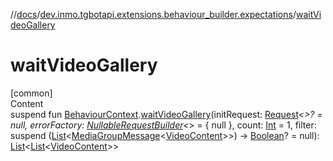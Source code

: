 //[docs](../../index.md)/[dev.inmo.tgbotapi.extensions.behaviour_builder.expectations](index.md)/[waitVideoGallery](wait-video-gallery.md)



# waitVideoGallery  
[common]  
Content  
suspend fun [BehaviourContext](../dev.inmo.tgbotapi.extensions.behaviour_builder/-behaviour-context/index.md).[waitVideoGallery](wait-video-gallery.md)(initRequest: [Request](../dev.inmo.tgbotapi.requests.abstracts/-request/index.md)<*>? = null, errorFactory: [NullableRequestBuilder](index.md#%5Bdev.inmo.tgbotapi.extensions.behaviour_builder.expectations%2FNullableRequestBuilder%2F%2F%2FPointingToDeclaration%2F%5D%2FClasslikes%2F625018081)<*> = { null }, count: [Int](https://kotlinlang.org/api/latest/jvm/stdlib/kotlin/-int/index.html) = 1, filter: suspend ([List](https://kotlinlang.org/api/latest/jvm/stdlib/kotlin.collections/-list/index.html)<[MediaGroupMessage](../dev.inmo.tgbotapi.types.message.abstracts/-media-group-message/index.md)<[VideoContent](../dev.inmo.tgbotapi.types.message.content.media/-video-content/index.md)>>) -> [Boolean](https://kotlinlang.org/api/latest/jvm/stdlib/kotlin/-boolean/index.html)? = null): [List](https://kotlinlang.org/api/latest/jvm/stdlib/kotlin.collections/-list/index.html)<[List](https://kotlinlang.org/api/latest/jvm/stdlib/kotlin.collections/-list/index.html)<[VideoContent](../dev.inmo.tgbotapi.types.message.content.media/-video-content/index.md)>>  



